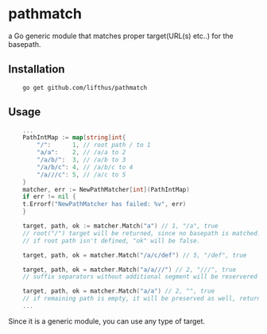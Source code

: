 # pathmatch

a Go generic module that matches proper target(URL(s) etc..) for the basepath.

## Installation

```
    go get github.com/lifthus/pathmatch
```

## Usage

```go
    ...
    PathIntMap := map[string]int{
		"/":      1, // root path / to 1
		"a/a":    2, // /a/a to 2
		"/a/b/":  3, // /a/b to 3
		"/a/b/c": 4, // /a/b/c to 4
		"/a///c": 5, // /a/c to 5
    }
    matcher, err := NewPathMatcher[int](PathIntMap)
    if err != nil {
	t.Errorf("NewPathMatcher has failed: %v", err)
    }

    target, path, ok := matcher.Match("a") // 1, "/a", true
    // root("/") target will be returned, since no basepath is matched.
    // if root path isn't defined, "ok" will be false.

    target, path, ok = matcher.Match("/a/c/def") // 5, "/def", true

    target, path, ok = matcher.Match("a/a///") // 2, "///", true
    // suffix separators without additional segment will be reservered if present.

    target, path, ok = matcher.Match("a/a") // 2, "", true
    // if remaining path is empty, it will be preserved as well, returning empty path without any separator.
    ...
```

Since it is a generic module, you can use any type of target.
